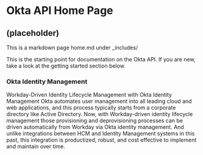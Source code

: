 Okta API Home Page
======================

## (placeholder)
This is a markdown page home.md under _includes/

This is the starting point for documentation on the Okta API. If you are new, take a look at the getting started section below.

### Okta Identity Management
Workday-Driven Identity Lifecycle Management with Okta Identity Management
Okta automates user management into all leading cloud and web applications, and this process typically starts from a corporate directory like Active Directory. Now, with Workday-driven identity lifecycle management those provisioning and deprovisioning processes can be driven automatically from Workday via Okta identity management. And unlike integrations between HCM and Identity Management systems in this past, this integration is productized, robust, and cost effective to implement and maintain over time.